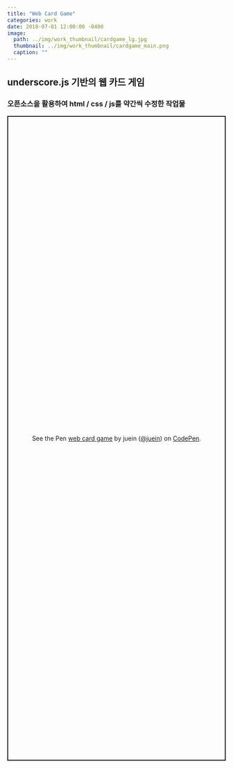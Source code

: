 ```yaml
---
title: "Web Card Game"
categories: work
date: 2018-07-01 12:00:00 -0400
image: 
  path: ../img/work_thumbnail/cardgame_lg.jpg
  thumbnail: ../img/work_thumbnail/cardgame_main.png
  caption: ""
---
```


## underscore.js 기반의 웹 카드 게임
### 오픈소스을 활용하여 html / css / js를 약간씩 수정한 작업물


<p class="codepen" data-height="1483" data-theme-id="default" data-default-tab="result" data-user="juein" data-slug-hash="ZEYpdaa" style="height: 1483px; box-sizing: border-box; display: flex; align-items: center; justify-content: center; border: 2px solid; margin: 1em 0; padding: 1em;" data-pen-title="web card game">
  <span>See the Pen <a href="https://codepen.io/juein/pen/ZEYpdaa">
  web card game</a> by juein (<a href="https://codepen.io/juein">@juein</a>)
  on <a href="https://codepen.io">CodePen</a>.</span>
</p>
<script async src="https://static.codepen.io/assets/embed/ei.js"></script>
